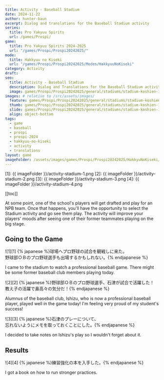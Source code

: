 ```yaml
---
title: Activity - Baseball Stadium
date: 2024-11-22
author: hunter-baun
excerpt: Dialog and translations for the Baseball Stadium activity
series:
  title: Pro Yakyuu Spirits
  url: /games/Prospi/
game: 
  title: Pro Yakyuu Spirits 2024-2025
  url: "/games/Prospi/Prospi20242025/"
mode: 
  title: Hakkyuu no Kiseki
  url: "/games/Prospi/Prospi20242025/Modes/HakkyuuNoKiseki"
category: Activity
draft: 
seo:
  title: Activity - Baseball Stadium
  description: Dialog and Translations for the Baseball Stadium activity
  image: games/Prospi/Prospi20242025/general/stadiums/stadium-koshien-1.png
images: # relative to /src/assets/images/
  feature: games/Prospi/Prospi20242025/general/stadiums/stadium-koshien-1.png
  thumb: games/Prospi/Prospi20242025/general/stadiums/stadium-koshien-1.png
  slide: games/Prospi/Prospi20242025/general/stadiums/stadium-koshien-1.png
  align: object-bottom
tags:
  - game
  - baseball
  - prospi
  - prospi-2024
  - hakkyuu-no-kiseki
  - activity
  - translations
layout: game
imageFolder: /assets/images/games/Prospi/Prospi20242025/HakkyuNoKiseki/Activities/Stadium
---
```

[1]: {{ imageFolder }}/activity-stadium-1.png
[2]: {{ imageFolder }}/activity-stadium-2.png
[3]: {{ imageFolder }}/activity-stadium-3.png
[4]: {{ imageFolder }}/activity-stadium-4.png

[[toc]]

<article class="prose max-w-xl lg:max-w-4xl lg:prose-lg">

At some point, one of the school's players will get drafted and play for an NPB team. Once that happens, you'll have the opportunity to select the Stadium activity and go see them play. The activity will improve your players' moods after seeing one of their former teammates playing on the big stage.

## Going to the Game
![1][1]
{% japanese %}球場へプロ野球の試合を観戦しに来た。<br />
野球部ＯＢのプロ野球選手も出場するかもしれない。{% endjapanese %}

I came to the stadium to watch a professional baseball game. There might be some former baseball club members playing today.

![2][2]
{% japanese %}野球部ＯＢのプロ野球選手、石津が試合で活躍した！<br />
教え子の活躍で鼻高々の気分だ！{% endjapanese %}

Alumnus of the baseball club, Ishizu, who is now a professional baseball player, played well in the game today!
I'm feeling very proud of my student's success!


![3][3]
{% japanese %}石津のプレーについて、<br />
忘れないようにメモを取っておくことにした。{% endjapanese %}

I decided to take notes on Ishizu's play so I wouldn't forget about it.

## Results

![4][4]
{% japanese %}練習強化の本を入手した。{% endjapanese %}

I got a book on how to run stronger practices.

</article>